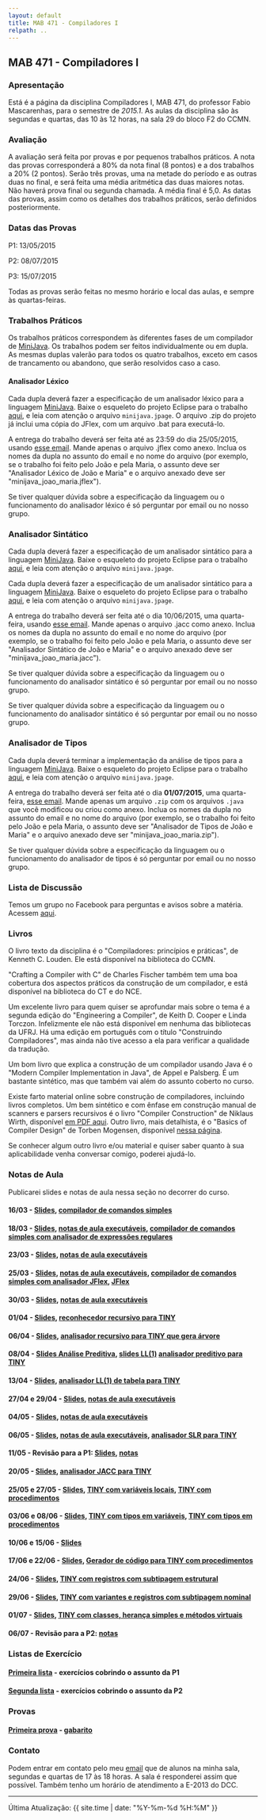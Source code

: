 ```yaml
---
layout: default
title: MAB 471 - Compiladores I
relpath: ..
---
```


MAB 471 - Compiladores I
------------------------

### Apresentação

Está é a página da disciplina Compiladores I, MAB 471, do professor
Fabio Mascarenhas, para o semestre de *2015.1*. As aulas da disciplina são
às segundas e quartas, das 10 às 12 horas, na sala 29 do bloco F2 do CCMN.

### Avaliação

A avaliação será feita por provas e por pequenos trabalhos práticos. A
nota das provas corresponderá a 80% da nota final (8 pontos) e a dos
trabalhos a 20% (2 pontos). Serão três provas, uma na metade do período
e as outras duas no final, e será feita uma média aritmética das duas
maiores notas. Não haverá prova final ou segunda chamada. A média
final é 5,0. As datas das provas, assim como os detalhes dos trabalhos
práticos, serão definidos posteriormente.

### Datas das Provas

P1: 13/05/2015

P2: 08/07/2015

P3: 15/07/2015

Todas as provas serão feitas no mesmo horário e local das aulas, e sempre às quartas-feiras.

### Trabalhos Práticos

Os trabalhos práticos correspondem às diferentes fases de um
compilador de [MiniJava](minijava.html). Os trabalhos podem ser feitos
individualmente ou em dupla. As mesmas duplas valerão para todos
os quatro trabalhos, exceto em casos de trancamento ou abandono, que serão
resolvidos caso a caso.

#### Analisador Léxico

Cada dupla deverá fazer a especificação de um analisador léxico para
a linguagem [MiniJava](minijava.html). Baixe o esqueleto do projeto Eclipse
para o trabalho [aqui](MiniJavaLex.zip), e leia com atenção o arquivo
`minijava.jpage`. O arquivo .zip do projeto já inclui uma cópia do JFlex,
com um arquivo .bat para executá-lo.

A entrega do trabalho deverá ser feita até as 23:59 do dia 25/05/2015, usando [esse
email](mailto:fabio44vial@emailitin.com). Mande apenas o arquivo .jflex como anexo.
Inclua os nomes da dupla no assunto do email e no nome do arquivo (por exemplo,
se o trabalho foi feito pelo João e pela Maria, o assunto deve ser "Analisador Léxico de João e Maria"
e o arquivo anexado deve ser "minijava_joao_maria.jflex").

Se tiver qualquer dúvida sobre a especificação da linguagem ou o
funcionamento do analisador léxico é só perguntar por email ou no
nosso grupo.

### Analisador Sintático

Cada dupla deverá fazer a especificação de um analisador sintático para
a linguagem [MiniJava](minijava.html). Baixe o esqueleto do projeto Eclipse
para o trabalho [aqui](MiniJavaParse.zip), e leia com atenção o arquivo
`minijava.jpage`.

Cada dupla deverá fazer a especificação de um analisador sintático para
a linguagem [MiniJava](minijava.html). Baixe o esqueleto do projeto Eclipse
para o trabalho [aqui](trab2/MiniJavaParse.zip), e leia com atenção o arquivo
`minijava.jpage`.

A entrega do trabalho deverá ser feita até o dia 10/06/2015, uma
quarta-feira, usando [esse
email](mailto:fabio44vial@emailitin.com). Mande apenas o arquivo .jacc como anexo.
Inclua os nomes da dupla no assunto do email e no nome do arquivo (por exemplo,
se o trabalho foi feito pelo João e pela Maria, o assunto deve ser "Analisador Sintático de João e Maria"
e o arquivo anexado deve ser "minijava_joao_maria.jacc").

Se tiver qualquer dúvida sobre a especificação da linguagem ou o
funcionamento do analisador sintático é só perguntar por email ou no
nosso grupo.

Se tiver qualquer dúvida sobre a especificação da linguagem ou o
funcionamento do analisador sintático é só perguntar por email ou no
nosso grupo.

### Analisador de Tipos

Cada dupla deverá terminar a implementação da análise de tipos para
a linguagem [MiniJava](minijava.html). Baixe o esqueleto do projeto Eclipse
para o trabalho [aqui](MiniJavaType.zip), e leia com atenção o arquivo
`minijava.jpage`.

A entrega do trabalho deverá ser feita até o dia **01/07/2015**, uma
quarta-feira, [esse
email](mailto:fabio44vial@emailitin.com). Mande apenas um arquivo `.zip` com
os arquivos `.java` que você modificou ou criou como anexo.
Inclua os nomes da dupla no assunto do email e no nome do arquivo (por exemplo,
se o trabalho foi feito pelo João e pela Maria, o assunto deve ser "Analisador de Tipos de João e Maria"
e o arquivo anexado deve ser "minijava_joao_maria.zip").

Se tiver qualquer dúvida sobre a especificação da linguagem ou o
funcionamento do analisador de tipos é só perguntar por email ou no
nosso grupo.

### Lista de Discussão

Temos um grupo no Facebook para perguntas e avisos sobre a matéria.
Acessem [aqui](http://www.facebook.com/groups/compiladoresI/).

### Livros

O livro texto da disciplina é o "Compiladores: princípios e práticas",
de Kenneth C. Louden. Ele está disponível na biblioteca do CCMN.

"Crafting a Compiler with C" de Charles Fischer também tem uma boa
cobertura dos aspectos práticos da construção de um compilador, e está
disponível na biblioteca do CT e do NCE.

Um excelente livro para quem quiser se aprofundar mais sobre o tema é a
segunda edição do "Engineering a Compiler", de Keith D. Cooper e Linda
Torczon. Infelizmente ele não está disponível em nenhuma das bibliotecas
da UFRJ. Há uma edição em português com o título "Construindo Compiladores",
mas ainda não tive acesso a ela para verificar a qualidade da tradução.

Um bom livro que explica a construção de um compilador usando Java é o
"Modern Compiler Implementation in Java", de Appel e Palsberg. É um
bastante sintético, mas que também vai além do assunto coberto no curso.

Existe farto material online sobre construção de compiladores, incluindo
livros completos. Um bem sintético e com ênfase em construção manual de
scanners e parsers recursivos é o livro "Compiler Construction" de
Niklaus Wirth, disponível [em PDF
aqui](http://www.ethoberon.ethz.ch/WirthPubl/CBEAll.pdf). Outro livro,
mais detalhista, é o "Basics of Compiler Design" de Torben Mogensen,
disponível [nessa
página](http://www.diku.dk/hjemmesider/ansatte/torbenm/Basics/).

Se conhecer algum outro livro e/ou material e quiser saber quanto à sua
aplicabilidade venha conversar comigo, poderei ajudá-lo.

### Notas de Aula

Publicarei slides e notas de aula nessa seção no decorrer do curso.

#### 16/03 - [Slides](01Introducao.pdf), [compilador de comandos simples](CmdSimp.zip)
#### 18/03 - [Slides](02AnaliseLexica.pdf), [notas de aula executáveis](Lexico.zip), [compilador de comandos simples com analisador de expressões regulares](CmdSimpRE.zip)
#### 23/03 - [Slides](03Automatos.pdf), [notas de aula executáveis](Lexico.zip)
#### 25/03 - [Slides](04JFlex.pdf), [notas de aula executáveis](Lexico.zip), [compilador de comandos simples com analisador JFlex](CmdSimpJF.zip), [JFlex](jflex.zip)
#### 30/03 - [Slides](05Gramaticas.pdf), [notas de aula executáveis](Parsing.zip)
#### 01/04 - [Slides](06Sintaxe.pdf), [reconhecedor recursivo para TINY](TINYRec.zip)
#### 06/04 - [Slides](07Recursiva.pdf), [analisador recursivo para TINY que gera árvore](TINYRecTree.zip)
#### 08/04 - [Slides Análise Preditiva](08Preditiva.pdf), [slides LL(1)](09LL1.pdf) [analisador preditivo para TINY](TINYPred.zip)
#### 13/04 - [Slides](09LL1.pdf), [analisador LL(1) de tabela para TINY](TINYLL1.zip)
#### 27/04 e 29/04 - [Slides](10Ascendente.pdf), [notas de aula executáveis](Parsing.zip)
#### 04/05 - [Slides](11SLR.pdf), [notas de aula executáveis](Parsing.zip)
#### 06/05 - [Slides](12ActionGoto.pdf), [notas de aula executáveis](Parsing.zip), [analisador SLR para TINY](TINYSLR.zip)
#### 11/05 - Revisão para a P1: [Slides](RevisaoP1.pdf), [notas](RevisaoP1.zip)
#### 20/05 - [Slides](13JACC.pdf), [analisador JACC para TINY](TINYJACC.zip)
#### 25/05 e 27/05 - [Slides](14Semantica.pdf), [TINY com variáveis locais](TINYEscopo.zip), [TINY com procedimentos](TINYEscopoProc.zip)
#### 03/06 e 08/06 - [Slides](15Tipos.pdf), [TINY com tipos em variáveis](TINYTiposVar.zip), [TINY com tipos em procedimentos](TINYTiposProc.zip)
#### 10/06 e 15/06 - [Slides](16Ambiente.pdf)
#### 17/06 e 22/06 - [Slides](17Codigo.pdf), [Gerador de código para TINY com procedimentos](TINYCodigo.zip)
#### 24/06 - [Slides](18Registros.pdf), [TINY com registros com subtipagem estrutural](TINYRegistros.zip)
#### 29/06 - [Slides](19Variantes.pdf), [TINY com variantes e registros com subtipagem nominal](TINYVariantes.zip)
#### 01/07 - [Slides](20Classes.pdf), [TINY com classes, herança simples e métodos virtuais](TINYClasses.zip)
#### 06/07 - Revisão para a P2: [notas](RevisaoP2.pdf)

### Listas de Exercício

#### [Primeira lista](lista1.html) - exercícios cobrindo o assunto da P1
#### [Segunda lista](lista2.html) - exercícios cobrindo o assunto da P2

### Provas

#### [Primeira prova](p1.pdf) - [gabarito](gabaritop1.pdf)

### Contato

Podem entrar em contato pelo meu [email](mailto:mascarenhas@ufrj.br) que
de alunos na minha sala, segundas e quartas de 17 às 18 horas. A sala é
responderei assim que possível. Também tenho um horário de atendimento
a E-2013 do DCC.

* * * * *

Última Atualização: {{ site.time | date: "%Y-%m-%d %H:%M" }}
